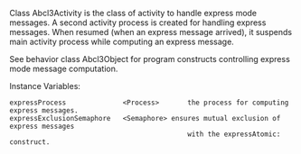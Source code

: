 Class Abcl3Activity is the class of activity to handle express mode messages.
A second activity process is created for handling express messages. When resumed (when an express message arrived), it suspends main activity process while computing an express message.

See behavior class Abcl3Object for program constructs controlling express mode message computation.

Instance Variables:

	expressProcess				<Process>		the process for computing express messages.
	expressExclusionSemaphore 	<Semaphore>	ensures mutual exclusion of express messages
												with the expressAtomic: construct.